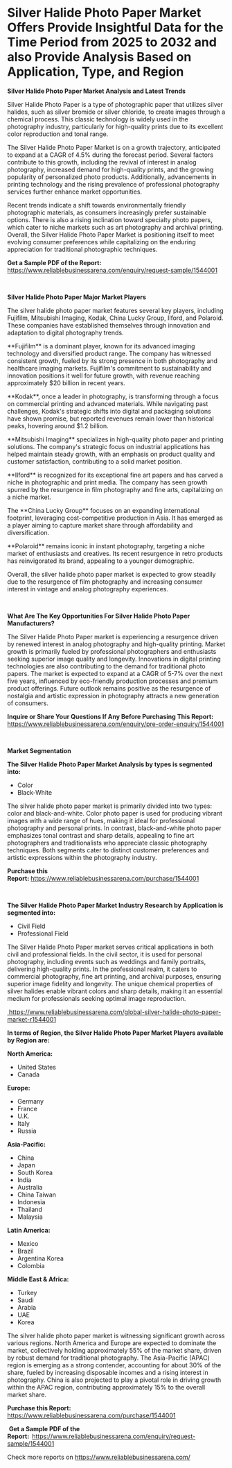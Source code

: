 <p><h1>Silver Halide Photo Paper Market Offers Provide Insightful Data for the Time Period from 2025 to 2032 and also Provide Analysis Based on Application, Type, and Region</h1></p><p><strong>Silver Halide Photo Paper Market Analysis and Latest Trends</strong></p>
<p><p>Silver Halide Photo Paper is a type of photographic paper that utilizes silver halides, such as silver bromide or silver chloride, to create images through a chemical process. This classic technology is widely used in the photography industry, particularly for high-quality prints due to its excellent color reproduction and tonal range.</p><p>The Silver Halide Photo Paper Market is on a growth trajectory, anticipated to expand at a CAGR of 4.5% during the forecast period. Several factors contribute to this growth, including the revival of interest in analog photography, increased demand for high-quality prints, and the growing popularity of personalized photo products. Additionally, advancements in printing technology and the rising prevalence of professional photography services further enhance market opportunities.</p><p>Recent trends indicate a shift towards environmentally friendly photographic materials, as consumers increasingly prefer sustainable options. There is also a rising inclination toward specialty photo papers, which cater to niche markets such as art photography and archival printing. Overall, the Silver Halide Photo Paper Market is positioning itself to meet evolving consumer preferences while capitalizing on the enduring appreciation for traditional photographic techniques.</p></p>
<p><strong>Get a Sample PDF of the Report:&nbsp;</strong> <a href="https://www.reliablebusinessarena.com/enquiry/request-sample/1544001?utm_campaign=2262&utm_medium=2&utm_source=Github&utm_content=ia&utm_term=06022025&utm_id=silver-halide-photo-paper">https://www.reliablebusinessarena.com/enquiry/request-sample/1544001</a></p>
<p>&nbsp;</p>
<p><strong>Silver Halide Photo Paper Major Market Players</strong></p>
<p><p>The silver halide photo paper market features several key players, including Fujifilm, Mitsubishi Imaging, Kodak, China Lucky Group, Ilford, and Polaroid. These companies have established themselves through innovation and adaptation to digital photography trends.</p><p>**Fujifilm** is a dominant player, known for its advanced imaging technology and diversified product range. The company has witnessed consistent growth, fueled by its strong presence in both photography and healthcare imaging markets. Fujifilm's commitment to sustainability and innovation positions it well for future growth, with revenue reaching approximately $20 billion in recent years.</p><p>**Kodak**, once a leader in photography, is transforming through a focus on commercial printing and advanced materials. While navigating past challenges, Kodak's strategic shifts into digital and packaging solutions have shown promise, but reported revenues remain lower than historical peaks, hovering around $1.2 billion.</p><p>**Mitsubishi Imaging** specializes in high-quality photo paper and printing solutions. The company's strategic focus on industrial applications has helped maintain steady growth, with an emphasis on product quality and customer satisfaction, contributing to a solid market position.</p><p>**Ilford** is recognized for its exceptional fine art papers and has carved a niche in photographic and print media. The company has seen growth spurred by the resurgence in film photography and fine arts, capitalizing on a niche market.</p><p>The **China Lucky Group** focuses on an expanding international footprint, leveraging cost-competitive production in Asia. It has emerged as a player aiming to capture market share through affordability and diversification.</p><p>**Polaroid** remains iconic in instant photography, targeting a niche market of enthusiasts and creatives. Its recent resurgence in retro products has reinvigorated its brand, appealing to a younger demographic.</p><p>Overall, the silver halide photo paper market is expected to grow steadily due to the resurgence of film photography and increasing consumer interest in vintage and analog photography experiences.</p></p>
<p>&nbsp;</p>
<p><strong>What Are The Key Opportunities For Silver Halide Photo Paper Manufacturers?</strong></p>
<p><p>The Silver Halide Photo Paper market is experiencing a resurgence driven by renewed interest in analog photography and high-quality printing. Market growth is primarily fueled by professional photographers and enthusiasts seeking superior image quality and longevity. Innovations in digital printing technologies are also contributing to the demand for traditional photo papers. The market is expected to expand at a CAGR of 5-7% over the next five years, influenced by eco-friendly production processes and premium product offerings. Future outlook remains positive as the resurgence of nostalgia and artistic expression in photography attracts a new generation of consumers.</p></p>
<p><strong>Inquire or Share Your Questions If Any Before Purchasing This Report:</strong> <a href="https://www.reliablebusinessarena.com/enquiry/pre-order-enquiry/1544001?utm_campaign=2262&utm_medium=2&utm_source=Github&utm_content=ia&utm_term=06022025&utm_id=silver-halide-photo-paper">https://www.reliablebusinessarena.com/enquiry/pre-order-enquiry/1544001</a></p>
<p>&nbsp;</p>
<p><strong>Market Segmentation</strong></p>
<p><strong>The Silver Halide Photo Paper Market Analysis by types is segmented into:</strong></p>
<p><ul><li>Color</li><li>Black-White</li></ul></p>
<p><p>The silver halide photo paper market is primarily divided into two types: color and black-and-white. Color photo paper is used for producing vibrant images with a wide range of hues, making it ideal for professional photography and personal prints. In contrast, black-and-white photo paper emphasizes tonal contrast and sharp details, appealing to fine art photographers and traditionalists who appreciate classic photography techniques. Both segments cater to distinct customer preferences and artistic expressions within the photography industry.</p></p>
<p><strong>Purchase this Report:&nbsp;</strong><a href="https://www.reliablebusinessarena.com/purchase/1544001?utm_campaign=2262&utm_medium=2&utm_source=Github&utm_content=ia&utm_term=06022025&utm_id=silver-halide-photo-paper">https://www.reliablebusinessarena.com/purchase/1544001</a></p>
<p>&nbsp;</p>
<p><strong>The Silver Halide Photo Paper Market Industry Research by Application is segmented into:</strong></p>
<p><ul><li>Civil Field</li><li>Professional Field</li></ul></p>
<p><p>The Silver Halide Photo Paper market serves critical applications in both civil and professional fields. In the civil sector, it is used for personal photography, including events such as weddings and family portraits, delivering high-quality prints. In the professional realm, it caters to commercial photography, fine art printing, and archival purposes, ensuring superior image fidelity and longevity. The unique chemical properties of silver halides enable vibrant colors and sharp details, making it an essential medium for professionals seeking optimal image reproduction.</p></p>
<p><a href="https://www.reliablebusinessarena.com/global-silver-halide-photo-paper-market-r1544001?utm_campaign=2262&utm_medium=2&utm_source=Github&utm_content=ia&utm_term=06022025&utm_id=silver-halide-photo-paper">&nbsp;https://www.reliablebusinessarena.com/global-silver-halide-photo-paper-market-r1544001</a></p>
<p><strong>In terms of Region, the Silver Halide Photo Paper Market Players available by Region are:</strong></p>
<p>
    <p> <strong> North America: </strong>
        <ul>
            <li>United States</li>
            <li>Canada</li>
        </ul>
        </p> 
    <p> <strong> Europe: </strong>
        <ul>
            <li>Germany</li>
            <li>France</li>
            <li>U.K.</li>
            <li>Italy</li>
            <li>Russia</li>
        </ul>
        </p> 
    <p> <strong> Asia-Pacific: </strong>
        <ul>
            <li>China</li>
            <li>Japan</li>
            <li>South Korea</li>
            <li>India</li>
            <li>Australia</li>
            <li>China Taiwan</li>
            <li>Indonesia</li>
            <li>Thailand</li>
            <li>Malaysia</li>
        </ul>
        </p> 
    <p> <strong> Latin America: </strong>
        <ul>
            <li>Mexico</li>
            <li>Brazil</li>
            <li>Argentina Korea</li>
            <li>Colombia</li>
        </ul>
        </p> 
    <p> <strong> Middle East & Africa: </strong>
        <ul>
            <li>Turkey</li>
            <li>Saudi</li>
            <li>Arabia</li>
            <li>UAE</li>
            <li>Korea</li>
        </ul>
    </p>
    </p>
<p><p>The silver halide photo paper market is witnessing significant growth across various regions. North America and Europe are expected to dominate the market, collectively holding approximately 55% of the market share, driven by robust demand for traditional photography. The Asia-Pacific (APAC) region is emerging as a strong contender, accounting for about 30% of the share, fueled by increasing disposable incomes and a rising interest in photography. China is also projected to play a pivotal role in driving growth within the APAC region, contributing approximately 15% to the overall market share.</p></p>
<p><strong>Purchase this Report: </strong><a href="https://www.reliablebusinessarena.com/purchase/1544001?utm_campaign=2262&utm_medium=2&utm_source=Github&utm_content=ia&utm_term=06022025&utm_id=silver-halide-photo-paper">https://www.reliablebusinessarena.com/purchase/1544001</a></p>
<p>&nbsp;<strong>Get a Sample PDF of the Report:&nbsp;&nbsp;</strong><a href="https://www.reliablebusinessarena.com/enquiry/request-sample/1544001?utm_campaign=2262&utm_medium=2&utm_source=Github&utm_content=ia&utm_term=06022025&utm_id=silver-halide-photo-paper">https://www.reliablebusinessarena.com/enquiry/request-sample/1544001</a></p>
<p><strong></strong></p>
<p>Check more reports on <a href="https://www.reliablebusinessarena.com/?utm_campaign=2262&utm_medium=2&utm_source=Github&utm_content=ia&utm_term=06022025&utm_id=silver-halide-photo-paper">https://www.reliablebusinessarena.com/</a></p>